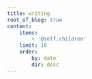 ```yaml
---
title: writing
root_of_blog: true
content:
    items:
        - '@self.children'
    limit: 10
    order:
        by: date
        dir: desc
---
```


